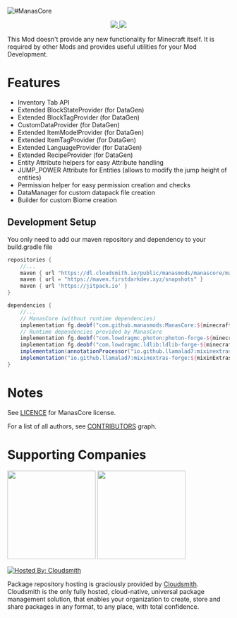 ![#ManasCore](https://www.bisecthosting.com/images/CF/ManasCore/BH_MC_Header.png)
<p align="center"><a href="https://www.curseforge.com/minecraft/mc-mods/manascore"><img src="https://cf.way2muchnoise.eu/full_619025_downloads.svg"> <img src="https://cf.way2muchnoise.eu/versions/619025.svg"></a></p>
This Mod doesn't provide any new functionality for Minecraft itself. It is required by other Mods and provides useful utilities for your Mod Development.

# Features
- Inventory Tab API
- Extended BlockStateProvider (for DataGen)
- Extended BlockTagProvider (for DataGen)
- CustomDataProvider (for DataGen)
- Extended ItemModelProvider (for DataGen)
- Extended ItemTagProvider (for DataGen)
- Extended LanguageProvider (for DataGen)
- Extended RecipeProvider (for DataGen)
- Entity Attribute helpers for easy Attribute handling
- JUMP_POWER Attribute for Entities (allows to modify the jump height of entities)
- Permission helper for easy permission creation and checks
- DataManager for custom datapack file creation
- Builder for custom Biome creation

## Development Setup
You only need to add our maven repository and dependency to your build.gradle file
```groovy
repositories {
    //...
    maven { url "https://dl.cloudsmith.io/public/manasmods/manascore/maven/" }
    maven { url = "https://maven.firstdarkdev.xyz/snapshots" }
    maven { url 'https://jitpack.io' }
}

dependencies {
    //...
    // ManasCore (without runtime dependencies)
    implementation fg.deobf("com.github.manasmods:ManasCore:${minecraftVersion}-${manasCoreVersion}:slim")
    // Runtime dependencies provided by ManasCore
    implementation fg.deobf("com.lowdragmc.photon:photon-forge-${minecraftVersion}:${photonVersion}")
    implementation fg.deobf("com.lowdragmc.ldlib:ldlib-forge-${minecraftVersion}:${ldlibVersion}")
    implementation(annotationProcessor("io.github.llamalad7:mixinextras-common:${mixinExtrasVersion}"))
    implementation("io.github.llamalad7:mixinextras-forge:${mixinExtrasVersion}")
}
```

# Notes
See [LICENCE](https://github.com/ManasMods/ManasCore/blob/master/LICENSE) for ManasCore license.

For a list of all authors, see [CONTRIBUTORS](https://github.com/ManasMods/ManasCore/graphs/contributors) graph.

# Supporting Companies
[<img src="https://resources.jetbrains.com/storage/products/company/brand/logos/jb_beam.png" width="200">](https://jb.gg/OpenSourceSupport)
[<img src="https://user-images.githubusercontent.com/35544624/202033667-5064bf39-f8a0-46ec-9ddd-bcbb313e1d26.png" width="200">](https://bisecthosting.com/bloodmoon)

[![Hosted By: Cloudsmith](https://img.shields.io/badge/OSS%20hosting%20by-cloudsmith-blue?logo=cloudsmith&style=for-the-badge)](https://cloudsmith.com)

Package repository hosting is graciously provided by  [Cloudsmith](https://cloudsmith.com).
Cloudsmith is the only fully hosted, cloud-native, universal package management solution, that
enables your organization to create, store and share packages in any format, to any place, with total
confidence.
